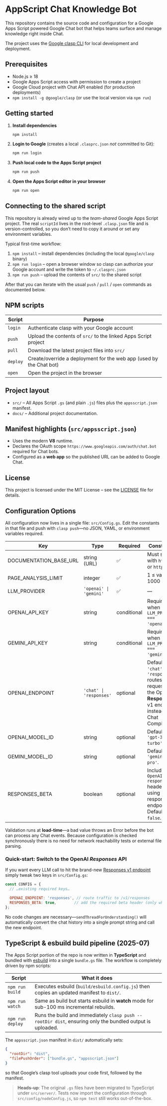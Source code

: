 # AppScript Chat Knowledge Bot

This repository contains the source code and configuration for a Google Apps Script powered Google Chat bot that helps teams surface and manage knowledge right inside Chat.

The project uses the [Google clasp CLI](https://github.com/google/clasp) for local development and deployment.

## Prerequisites

- Node.js ≥ 18
- Google Apps Script access with permission to create a project
- Google Cloud project with Chat API enabled (for production deployments)
- `npm install -g @google/clasp` (or use the local version via `npm run`)

## Getting started

1. **Install dependencies**

   ```bash
   npm install
   ```

2. **Login to Google** (creates a local `.clasprc.json` *not* committed to Git):

   ```bash
   npm run login
   ```

3. **Push local code to the Apps Script project**

   ```bash
   npm run push
   ```

4. **Open the Apps Script editor in your browser**

   ```bash
   npm run open
   ```

## Connecting to the shared script

This repository is already wired up to the *team-shared* Google Apps Script project. The real `scriptId` lives in the root-level `.clasp.json` file and is version-controlled, so you don’t need to copy it around or set any environment variables.

Typical first-time workflow:

1. `npm install` – install dependencies (including the local `@google/clasp` binary)
2. `npm run login` – open a browser window so clasp can authorize your Google account and write the token to `~/.clasprc.json`
3. `npm run push` – upload the contents of `src/` to the shared script

After that you can iterate with the usual `push` / `pull` / `open` commands as documented below.

## NPM scripts

| Script  | Purpose                             |
|---------|-------------------------------------|
| `login` | Authenticate clasp with your Google account |
| `push`  | Upload the contents of `src/` to the linked Apps Script project |
| `pull`  | Download the latest project files into `src/` |
| `deploy`| Create/override a deployment for the web app (used by the Chat bot) |
| `open`  | Open the project in the browser |

## Project layout

- `src/` – All Apps Script `.gs` (and plain `.js`) files plus the `appsscript.json` manifest.
- `docs/` – Additional project documentation.

## Manifest highlights (`src/appsscript.json`)

- Uses the modern **V8** runtime.
- Declares the OAuth scope `https://www.googleapis.com/auth/chat.bot` required for Chat bots.
- Configured as a **web app** so the published URL can be added to Google Chat.

## License

This project is licensed under the MIT License – see the [LICENSE](LICENSE) file for details.

## Configuration Options

All configuration now lives in a single file: `src/Config.gs`. Edit the
constants in that file and push with `clasp push`—no JSON, YAML, or
environment variables required.

| Key | Type | Required | Constraints |
|-----|------|----------|-------------|
| DOCUMENTATION_BASE_URL | string (URL) | ✅ | Must start with `http://` or `https://`. |
| PAGE_ANALYSIS_LIMIT | integer | ✅ | 1 ≤ value ≤ 1000 |
| LLM_PROVIDER | `'openai' \| 'gemini'` | ✅ | — |
| OPENAI_API_KEY | string | conditional | Required when `LLM_PROVIDER === 'openai'`. |
| GEMINI_API_KEY | string | conditional | Required when `LLM_PROVIDER === 'gemini'`. |
| OPENAI_ENDPOINT | `'chat' \| 'responses'` | optional | Defaults to `'chat'`. `'responses'` routes all requests to the OpenAI **Responses** v1 endpoint instead of Chat Completions. |
| OPENAI_MODEL_ID | string | optional | Defaults to `'gpt-3.5-turbo'`. |
| GEMINI_MODEL_ID | string | optional | Defaults to `'gemini-pro'`. |
| RESPONSES_BETA | boolean | optional | Include `OpenAI-Beta: responses=v1` header when using responses endpoint. Defaults to `false`. |

Validation runs at **load-time**—a bad value throws an Error before the bot can
process any Chat events. Because configuration is checked synchronously there
is no need for network reachability tests or external file parsing.


### Quick-start: Switch to the OpenAI *Responses* API

If you want every LLM call to hit the brand-new [Responses v1 endpoint](https://platform.openai.com/docs/api-reference/responses/create) simply tweak two keys in `src/Config.gs`:

```js
const CONFIG = {
  // …existing required keys…

  OPENAI_ENDPOINT: 'responses', // route traffic to /v1/responses
  RESPONSES_BETA: true,        // add the required beta header (only while the endpoint is in beta)
};
```

No code changes are necessary—`sendThreadForUnderstanding()` will automatically
convert the chat history into a single prompt string and call the new
endpoint.


## TypeScript & esbuild build pipeline (2025-07)

The Apps Script portion of the repo is now written in **TypeScript** and bundled
with [esbuild](https://esbuild.github.io/) into a single `bundle.gs` file. The
workflow is completely driven by npm scripts:

| Script | What it does |
| ------ | ------------ |
| `npm run build`  | Executes esbuild (`build/esbuild.config.js`) then copies an updated manifest to `dist/`. |
| `npm run watch`  | Same as build but starts esbuild in **watch** mode for sub-100 ms incremental rebuilds. |
| `npm run deploy` | Runs the build and immediately `clasp push --rootDir dist`, ensuring only the bundled output is uploaded. |

The `appsscript.json` manifest in `dist/` automatically sets:

```json
{
  "rootDir": "dist",
  "filePushOrder": ["bundle.gs", "appsscript.json"]
}
```

so that Google’s clasp tool uploads your code first, followed by the manifest.

> **Heads-up**: The original `.gs` files have been migrated to TypeScript under
> `src/server/`. Tests now import the configuration through
> `src/config/nodeConfig.js`, so `npm test` still works out-of-the-box.


